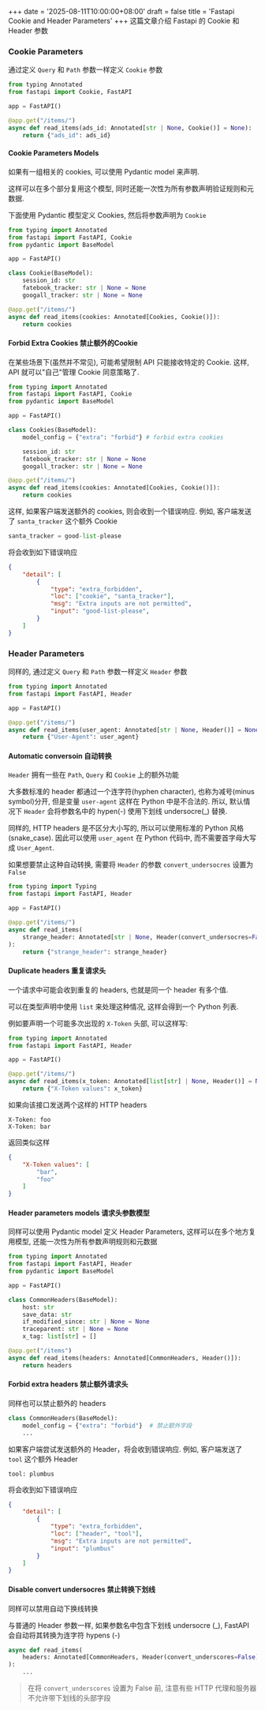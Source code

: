 +++
date = '2025-08-11T10:00:00+08:00'
draft = false
title = 'Fastapi Cookie and Header Parameters'
+++
这篇文章介绍 Fastapi 的 Cookie 和 Header 参数

### Cookie Parameters
通过定义 `Query` 和 `Path` 参数一样定义 `Cookie` 参数
```Python
from typing Annotated
from fastapi import Cookie, FastAPI

app = FastAPI()

@app.get("/items/")
async def read_items(ads_id: Annotated[str | None, Cookie()] = None):
    return {"ads_id": ads_id}
```

#### Cookie Parameters Models
如果有一组相关的 cookies, 可以使用 Pydantic model 来声明.

这样可以在多个部分复用这个模型, 同时还能一次性为所有参数声明验证规则和元数据.

下面使用 Pydantic 模型定义 Cookies, 然后将参数声明为 `Cookie`
```Python
from typing import Annotated
from fastapi import FastAPI, Cookie
from pydantic import BaseModel

app = FastAPI()

class Cookie(BaseModel):
    session_id: str
    fatebook_tracker: str | None = None
    googall_tracker: str | None = None

@app.get("/items/")
async def read_items(cookies: Annotated[Cookies, Cookie()]):
    return cookies
```

#### Forbid Extra Cookies 禁止额外的Cookie
在某些场景下(虽然并不常见), 可能希望限制 API 只能接收特定的 Cookie.
这样, API 就可以"自己"管理 Cookie 同意策略了.
```Python
from typing import Annotated
from fastapi import FastAPI, Cookie
from pydantic import BaseModel

app = FastAPI()

class Cookies(BaseModel):
    model_config = {"extra": "forbid"} # forbid extra cookies

    session_id: str
    fatebook_tracker: str | None = None
    googall_tracker: str | None = None

@app.get("/items/")
async def read_items(cookies: Annotated[Cookies, Cookie()]):
    return cookies
```
这样, 如果客户端发送额外的 cookies, 则会收到一个错误响应. 例如, 客户端发送了 `santa_tracker` 这个额外 Cookie
```Python
santa_tracker = good-list-please
```
将会收到如下错误响应
```JSON
{
    "detail": [
        {
            "type": "extra_forbidden",
            "loc": ["cookie", "santa_tracker"],
            "msg": "Extra inputs are not permitted",
            "input": "good-list-please",
        }
    ]
}
```




### Header Parameters
同样的, 通过定义 `Query` 和 `Path` 参数一样定义 `Header` 参数
```Python
from typing import Annotated
from fastapi import FastAPI, Header

app = FastAPI()

@app.get("/items/")
async def read_items(user_agent: Annotated[str | None, Header()] = None):
    return {"User-Agent": user_agent}
```


#### Automatic conversoin 自动转换
`Header` 拥有一些在 `Path`, `Query` 和 `Cookie` 上的额外功能

大多数标准的 header 都通过一个连字符(hyphen character), 也称为减号(minus symbol)分开, 
但是变量 `user-agent` 这样在 Python 中是不合法的. 所以, 默认情况下 `Header` 会将参数名中的 hypen(-) 使用下划线 undersocre(\_) 替换.

同样的, HTTP headers 是不区分大小写的, 所以可以使用标准的 Python 风格 (snake\_case). 因此可以使用 `user_agent` 在 Python 代码中, 而不需要首字母大写成 `User_Agent`.

如果想要禁止这种自动转换, 需要将 `Header` 的参数 `convert_undersocres` 设置为 `False`

```Python
from typing import Typing
from fastapi import FastAPI, Header

app = FastAPI()

@app.get("/items/")
async def read_items(
    strange_header: Annotated[str | None, Header(convert_undersocres=False)] = None
):
    return {"strange_header": strange_header}
```

#### Duplicate headers 重复请求头
一个请求中可能会收到重复的 headers, 也就是同一个 header 有多个值.

可以在类型声明中使用 `list` 来处理这种情况, 这样会得到一个 Python 列表.

例如要声明一个可能多次出现的 `X-Token` 头部, 可以这样写:
```Python
from typing import Annotated
from fastapi import FastAPI, Header

app = FastAPI()

@app.get("/items/")
async def read_items(x_token: Annotated[list[str] | None, Header()] = None):
    return {"X-Token values": x_token}
```

如果向该接口发送两个这样的 HTTP headers
```
X-Token: foo
X-Token: bar
```

返回类似这样
```JSON
{
    "X-Token values": [
        "bar",
        "foo"
    ]
}
```


#### Header parameters models 请求头参数模型
同样可以使用 Pydantic model 定义 Header Parameters, 这样可以在多个地方复用模型, 还能一次性为所有参数声明规则和元数据
```Python
from typing import Annotated
from fastapi import FastAPI, Header
from pydantic import BaseModel

app = FastAPI()

class CommonHeaders(BaseModel):
    host: str
    save_data: str
    if_modified_since: str | None = None
    traceparent: str | None = None
    x_tag: list[str] = []

@app.get("/items")
async def read_items(headers: Annotated[CommonHeaders, Header()]):
    return headers
```

#### Forbid extra headers 禁止额外请求头
同样也可以禁止额外的 headers
```Python
class CommonHeaders(BaseModel):
    model_config = {"extra": "forbid"}  # 禁止额外字段
    ...
```

如果客户端尝试发送额外的 Header，将会收到错误响应. 例如, 客户端发送了 `tool` 这个额外 Header
```
tool: plumbus
```

将会收到如下错误响应
```json
{
    "detail": [
        {
            "type": "extra_forbidden",
            "loc": ["header", "tool"],
            "msg": "Extra inputs are not permitted",
            "input": "plumbus"
        }
    ]
}
```

#### Disable convert undersocres 禁止转换下划线
同样可以禁用自动下换线转换

与普通的 Header 参数一样, 如果参数名中包含下划线 undersocre (\_), FastAPI 会自动将其转换为连字符 hypens (-)
```Python
async def read_items(
    headers: Annotated[CommonHeaders, Header(convert_underscores=False)],
):
    ...
```

> 在将 `convert_underscores` 设置为 False 前, 注意有些 HTTP 代理和服务器不允许带下划线的头部字段
